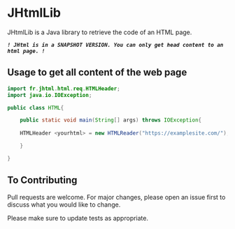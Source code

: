 # JHtmlLib

JHtmlLib is a Java library to retrieve the code of an HTML page.

**_`! JHtml is in a SNAPSHOT VERSION. You can only get head content to an html page. !`_**


## Usage to get all content of the web page

```java
import fr.jhtml.html.req.HTMLHeader;
import java.io.IOException;

public class HTML{

    public static void main(String[] args) throws IOException{
        
    HTMLHeader <yourhtml> = new HTMLReader("https://examplesite.com/");

    }

}
```

## To Contributing
Pull requests are welcome. For major changes, please open an issue first to discuss what you would like to change.

Please make sure to update tests as appropriate.



